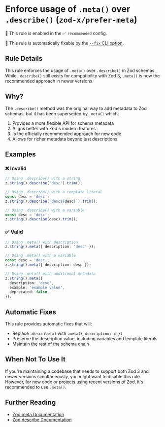 # Enforce usage of `.meta()` over `.describe()` (`zod-x/prefer-meta`)

💼 This rule is enabled in the ✅ `recommended` config.

🔧 This rule is automatically fixable by the [`--fix` CLI option](https://eslint.org/docs/latest/user-guide/command-line-interface#--fix).

<!-- end auto-generated rule header -->

## Rule Details

This rule enforces the usage of `.meta()` over `.describe()` in Zod schemas.
While `.describe()` still exists for compatibility with Zod 3, `.meta()` is now the recommended approach in newer versions.

## Why?

The `.describe()` method was the original way to add metadata to Zod schemas, but it has been superseded by `.meta()` which:

1. Provides a more flexible API for schema metadata
2. Aligns better with Zod's modern features
3. Is the officially recommended approach for new code
4. Allows for richer metadata beyond just descriptions

## Examples

### ❌ Invalid

```ts
// Using .describe() with a string
z.string().describe('desc').trim();

// Using .describe() with a template literal
const desc = 'desc';
z.string().describe(`desc${desc}`).trim();

// Using .describe() with a variable
const desc = 'desc';
z.string().describe(desc).trim();
```

### ✅ Valid

```ts
// Using .meta() with description
z.string().meta({ description: 'desc' });

// Using .meta() with a variable
const desc = 'desc';
z.string().meta({ description: desc });

// Using .meta() with additional metadata
z.string().meta({
  description: 'desc',
  example: 'example value',
  deprecated: false,
});
```

## Automatic Fixes

This rule provides automatic fixes that will:

- Replace `.describe(x)` with `.meta({ description: x })`
- Preserve the description value, including variables and template literals
- Maintain the rest of the schema chain

## When Not To Use It

If you're maintaining a codebase that needs to support both Zod 3 and newer versions simultaneously, you might want to disable this rule. However, for new code or projects using recent versions of Zod, it's recommended to use `.meta()`.

## Further Reading

- [Zod meta Documentation](https://zod.dev/metadata#meta)
- [Zod describe Documentation](https://zod.dev/metadata#describe)
